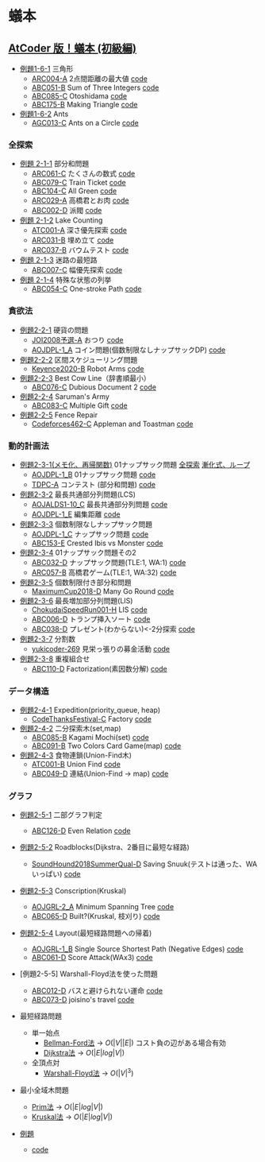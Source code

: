 # 蟻本

## [AtCoder 版！蟻本 (初級編)](https://qiita.com/drken/items/e77685614f3c6bf86f44)
+ [例題1-6-1](antbook/1-6-1/main.cpp) 三角形 
    - [ARC004-A](https://atcoder.jp/contests/arc004/tasks/arc004_1) 2点間距離の最大値 [code](arc004/a/main.cpp)
    - [ABC051-B](https://atcoder.jp/contests/abc051/tasks/abc051_b) Sum of Three Integers [code](abc051/b/main.cpp)
    - [ABC085-C](https://atcoder.jp/contests/abc085/tasks/abc085_c) Otoshidama [code](abc085/c/main.cpp)
    - [ABC175-B](https://atcoder.jp/contests/abc175/tasks/abc175_b) Making Triangle [code](abc175/b/main.cpp)
+ [例題1-6-2](antbook/1-6-2/main.cpp) Ants
    - [AGC013-C](https://atcoder.jp/contests/agc013/tasks/agc013_c) Ants on a Circle [code](agc013/c/main.cpp)

### 全探索
+ [例題 2-1-1](antbook/2-1-1/main.cpp) 部分和問題
    - [ARC061-C](https://atcoder.jp/contests/arc061/tasks/arc061_a) たくさんの数式 [code](arc061/c/main.cpp)
    - [ABC079-C](https://atcoder.jp/contests/abc079/tasks/abc079_c) Train Ticket [code](abc079/c/main.cpp)
    - [ABC104-C](https://atcoder.jp/contests/abc104/tasks/abc104_c) All Green [code](abc104/c/main.cpp)
    - [ARC029-A](https://atcoder.jp/contests/arc029/tasks/arc029_1) 高橋君とお肉 [code](arc029/a/main.cpp)
    - [ABC002-D](https://atcoder.jp/contests/abc002/tasks/abc002_4) 派閥 [code](abc002/d/main.cpp)
+ [例題 2-1-2](antbook/2-1-2/main.cpp) Lake Counting
    - [ATC001-A](https://atcoder.jp/contests/atc001/tasks/dfs_a) 深さ優先探索 [code](atc001/a/main.cpp)
    - [ARC031-B](https://atcoder.jp/contests/arc031/tasks/arc031_2) 埋め立て [code](abc031/b/main.cpp)
    - [ARC037-B](https://atcoder.jp/contests/arc037/tasks/arc037_b) バウムテスト [code](arc037/b/main.cpp)
+ [例題 2-1-3](antbook/2-1-3/main.cpp) 迷路の最短路
    - [ABC007-C](https://atcoder.jp/contests/abc007/tasks/abc007_3) 幅優先探索 [code](abc007/c/main.cpp)
+ [例題 2-1-4](antbook/2-1-4/main.cpp) 特殊な状態の列挙
    - [ABC054-C](https://atcoder.jp/contests/abc054/tasks/abc054_c) One-stroke Path [code](abc054/c/main.cpp)

### 貪欲法
+ [例題2-2-1](antbook/2-2-1/main.cpp) 硬貨の問題
    - [JOI2008予選-A](https://atcoder.jp/contests/joi2008yo/tasks/joi2008yo_a) おつり [code](joi2008yo/a/main.cpp)
    - [AOJDPL-1_A](https://judge.u-aizu.ac.jp/onlinejudge/description.jsp?id=DPL_1_A&lang=jp) コイン問題(個数制限なしナップサックDP) [code](aojdpl/1-a/main.cpp)
+ [例題2-2-2](antbook/2-2-2/main.cpp) 区間スケジューリング問題
    - [Keyence2020-B](https://atcoder.jp/contests/keyence2020/tasks/keyence2020_b) Robot Arms [code](keyence2020/b/main.cpp)
+ [例題2-2-3](antbook/2-2-3/main.cpp) Best Cow Line（辞書順最小）
    - [ABC076-C](https://atcoder.jp/contests/abc076/tasks/abc076_c) Dubious Document 2 [code](abc076/c/main.cpp)
+ [例題2-2-4](antbook/2-2-4/main.cpp) Saruman's Army
    - [ABC083-C](https://atcoder.jp/contests/abc083/tasks/arc088_a) Multiple Gift [code](abc083/c/main.cpp)
+ [例題2-2-5](antbook/2-2-5/main.cpp) Fence Repair
    - [Codeforces462-C](http://codeforces.com/contest/462/problem/C) Appleman and Toastman [code](codeforces462/c/main.cpp)

### 動的計画法
+ [例題2-3-1(メモ化、再帰関数)](antbook/2-3-1/main1.cpp) 01ナップサック問題 [全探索](antbook/2-3-1/main0.cpp) [漸化式、ループ](antbook/2-3-1/main2.cpp)
    - [AOJDPL-1_B](https://judge.u-aizu.ac.jp/onlinejudge/description.jsp?id=DPL_1_B&lang=jp) 01ナップサック問題 [code](aojdpl/1-b/main.cpp)
    - [TDPC-A](https://atcoder.jp/contests/tdpc/tasks/tdpc_contest) コンテスト (部分和問題) [code](tdpc/a/main.cpp)
+ [例題2-3-2](antbook/2-3-2/main.cpp) 最長共通部分列問題(LCS)
    - [AOJALDS1-10_C](https://judge.u-aizu.ac.jp/onlinejudge/description.jsp?id=ALDS1_10_C&lang=jp) 最長共通部分列問題 [code](aojalds1/10-c/main.cpp)
    - [AOJDPL-1_E](https://judge.u-aizu.ac.jp/onlinejudge/description.jsp?id=DPL_1_E&lang=jp) 編集距離 [code](aojdpl/1-e/main.cpp)
+ [例題2-3-3](antbook/2-3-3/main.cpp) 個数制限なしナップサック問題
    - [AOJDPL-1_C](https://judge.u-aizu.ac.jp/onlinejudge/description.jsp?id=DPL_1_C&lang=jp) ナップサック問題 [code](aojdpl/1-c/main.cpp)
    - [ABC153-E](https://atcoder.jp/contests/abc153/tasks/abc153_e) Crested Ibis vs Monster [code](abc153/e/main.cpp)
+ [例題2-3-4](antbook/2-3-4/main.cpp) 01ナップサック問題その2
    - [ABC032-D](https://atcoder.jp/contests/abc032/tasks/abc032_d) ナップサック問題(TLE:1, WA:1) [code](abc032/d/main.cpp)
    - [ARC057-B](https://atcoder.jp/contests/arc057/tasks/arc057_b) 高橋君ゲーム(TLE:1, WA:32) [code](arc057/b/main.cpp)
+ [例題2-3-5](antbook/2-3-5/main.cpp) 個数制限付き部分和問題
    - [MaximumCup2018-D](https://atcoder.jp/contests/maximum-cup-2018/tasks/maximum_cup_2018_d) Many Go Round [code](maximum-cup-2018/d/main.cpp)
+ [例題2-3-6](antbook/2-3-6/main.cpp) 最長増加部分列問題(LIS)
    - [ChokudaiSpeedRun001-H](https://atcoder.jp/contests/chokudai_S001/tasks/chokudai_S001_h) LIS [code](chokudai_S001/h/main.cpp)
    - [ABC006-D](https://atcoder.jp/contests/abc006/tasks/abc006_4) トランプ挿入ソート [code](abc006/d/main.cpp)
    - [ABC038-D](https://atcoder.jp/contests/abc038/tasks/abc038_d) プレゼント(わからない)<-2分探索 [code](abc038/d/main.cpp)
+ [例題2-3-7](antbook/2-3-7/main.cpp) 分割数
    - [yukicoder-269](https://yukicoder.me/problems/no/269) 見栄っ張りの募金活動 [code](yukicoder/269/main.cpp)
+ [例題2-3-8](antbook/2-3-8/main.cpp) 重複組合せ
    - [ABC110-D](https://atcoder.jp/contests/abc110/tasks/abc110_d) Factorization(素因数分解) [code](abc110/d/main.cpp)

### データ構造
+ [例題2-4-1](antbook/2-4-1/main.cpp) Expedition(priority_queue, heap)
    - [CodeThanksFestival-C](https://atcoder.jp/contests/code-thanks-festival-2017-open/tasks/code_thanks_festival_2017_c) Factory [code](code-thanks-festival-2017/c/main.cpp)
+ [例題2-4-2](antbook/2-4-2/main.cpp) 二分探索木(set,map)
    - [ABC085-B](https://atcoder.jp/contests/abc085/tasks/abc085_b) Kagami Mochi(set) [code](abc085/b/main.cpp)
    - [ABC091-B](https://atcoder.jp/contests/abc091/tasks/abc091_b) Two Colors Card Game(map) [code](abc091/b/main.cpp)
+ [例題2-4-3](antbook/2-4-3/main.cpp) 食物連鎖(Union-Find木)
    - [ATC001-B](https://atcoder.jp/contests/atc001/tasks/unionfind_a) Union Find [code](atc001/b/main.cpp)
    - [ABC049-D](https://atcoder.jp/contests/abc049/tasks/arc065_b) 連結(Union-Find -> map) [code](abc049/d/main.cpp)

### グラフ
+ [例題2-5-1](antbook/2-5-1/main.cpp) 二部グラフ判定
    - [ABC126-D](https://atcoder.jp/contests/abc126/tasks/abc126_d) Even Relation [code](abc126/d/main.cpp)
+ [例題2-5-2](antbook/2-5-2/main.cpp) Roadblocks(Dijkstra、2番目に最短な経路)
    - [SoundHound2018SummerQual-D](https://atcoder.jp/contests/soundhound2018-summer-qual/tasks/soundhound2018_summer_qual_d) Saving Snuuk(テストは通った、WAいっぱい) [code](soundhound2018-summer-qual/d/main.cpp)
+ [例題2-5-3](antbook/2-5-3/main.cpp) Conscription(Kruskal)
    - [AOJGRL-2_A](https://judge.u-aizu.ac.jp/onlinejudge/description.jsp?id=GRL_2_A&lang=jp) Minimum Spanning Tree [code](aojgrl/2-a/main.cpp)
    - [ABC065-D](https://atcoder.jp/contests/abc065/tasks/arc076_b) Built?(Kruskal, 枝刈り) [code](abc065/d/main.cpp)
+ [例題2-5-4](antbook/2-5-4/main.cpp) Layout(最短経路問題への帰着)
    - [AOJGRL-1_B](https://judge.u-aizu.ac.jp/onlinejudge/description.jsp?id=GRL_1_B&lang=jp) Single Source Shortest Path (Negative Edges) [code](aojgrl/1-b/main.cpp)
    - [ABC061-D](https://atcoder.jp/contests/abc061/tasks/abc061_d) Score Attack(WAx3) [code](abc061/d/main.cpp)
+ [例題2-5-5] Warshall-Floyd法を使った問題
    - [ABC012-D](https://atcoder.jp/contests/abc012/tasks/abc012_4) バスと避けられない運命 [code](abc012/d/main.cpp)
    - [ABC073-D](https://atcoder.jp/contests/abc073/tasks/abc073_d) joisino's travel [code](abc073/d/main.cpp)
    
+ 最短経路問題
    - 単一始点
        + [Bellman-Ford法](free/graph/Bellman-Ford.cpp) -> $O(|V||E|)$ コスト負の辺がある場合有効
        + [Dijkstra法](free/graph/Dijkstra.cpp) -> $O(|E|log|V|)$
    - 全頂点対
        + [Warshall-Floyd法](free/graph/Warshall-Floyd.cpp) -> $O(|V|^3)$
+ 最小全域木問題
    - [Prim法](free/graph/Prim.cpp) -> $O(|E|log|V|)$
    - [Kruskal法](free/graph/Kruskal.cpp) -> $O(|E|log|V|)$



+ [例題](antbook//main.cpp)
    - []() [code](/main.cpp)